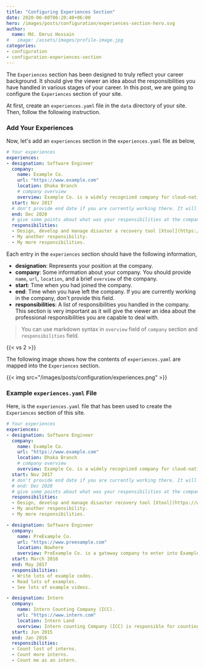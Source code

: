 ```yaml
---
title: "Configuring Experiences Section"
date: 2020-06-08T06:20:40+06:00
hero: /images/posts/configuration/experiences-section-hero.svg
author:
  name: Md. Emruz Hossain
#   image: /assets/images/profile-image.jpg
categories:
- configuration
- configuration-experiences-section
---
```


The `Experiences` section has been designed to truly reflect your career background. It should give the viewer an idea about the responsibilities you have handled in various stages of your career. In this post, we are going to configure the `Experiences` section of your site.

At first, create an `experiences.yaml` file in the `data` directory of your site. Then, follow the following instruction.

### Add Your Experiences

Now, let's add an `experiences` section in the `experiences.yaml` file as below,

```yaml
# Your experiences
experiences:
- designation: Software Engineer
  company:
    name: Example Co.
    url: "https://www.example.com"
    location: Dhaka Branch
    # company overview
    overview: Example Co. is a widely recognized company for cloud-native development. It builds tools for Kubernetes.
  start: Nov 2017
  # don't provide end date if you are currently working there. It will be replaced by "Present"
  end: Dec 2020
  # give some points about what was your responsibilities at the company.
  responsibilities:
  - Design, develop and manage disaster a recovery tool [Xtool](https://www.example.com) that backup Kubernetes volumes, databases, and cluster's resource definition.
  - My another responsibility.
  - My more responsibilities.
```

Each entry in the `experiences` section should have the following information,

- **designation**: Represents your position at the company.
- **company**: Some information about your company. You should provide `name`, `url`, `location`, and a brief `overview` of the company.
- **start**: Time when you had joined the company.
- **end**: Time when you have left the company. If you are currently working in the company, don't provide this field.
- **responsibilities**: A list of responsibilities you handled in the company. This section is very important as it will give the viewer an idea about the professional responsibilities you are capable to deal with.

> You can use markdown syntax in `overview` field of `company` section and `responsibilities` field.

{{< vs 2 >}}

The following image shows how the contents of `experiences.yaml` are mapped into the `Experiences` section.

{{< img src="/images/posts/configuration/experiences.png" >}}

### Example `experiences.yaml` File

Here, is the `experiences.yaml` file that has been used to create the `Experiences` section of this site.

```yaml
# Your experiences
experiences:
- designation: Software Engineer
  company:
    name: Example Co.
    url: "https://www.example.com"
    location: Dhaka Branch
    # company overview
    overview: Example Co. is a widely recognized company for cloud-native development. It builds tools for Kubernetes.
  start: Nov 2017
  # don't provide end date if you are currently working there. It will be replaced by "Present"
  # end: Dec 2020
  # give some points about what was your responsibilities at the company.
  responsibilities:
  - Design, develop and manage disaster recovery tool [Xtool](https://www.example.com) that backup Kubernetes volumes, databases, and cluster's resource definition.
  - My another responsibility.
  - My more responsibilities.

- designation: Software Engineer
  company:
    name: PreExample Co.
    url: "https://www.preexample.com"
    location: Nowhere
    overview: PreExample Co. is a gateway company to enter into Example co. So, nothing special here.
  start: March 2016
  end: May 2017
  responsibilities:
  - Write lots of example codes.
  - Read lots of examples.
  - See lots of example videos.

- designation: Intern
  company:
    name: Intern Counting Company (ICC).
    url: "https://www.intern.com"
    location: Intern Land
    overview: Intern counting Company (ICC) is responsible for counting worldwide intern Engineers.
  start: Jun 2015
  end: Jan 2016
  responsibilities:
  - Count lost of interns.
  - Count more interns.
  - Count me as an intern.
```
